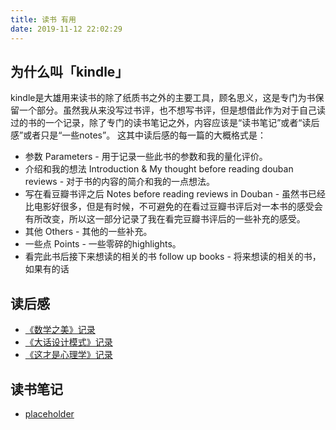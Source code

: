 ```yaml
---
title: 读书 有用
date: 2019-11-12 22:02:29
---
```


<!-- more -->

## 为什么叫「kindle」

kindle是大雄用来读书的除了纸质书之外的主要工具，顾名思义，这是专门为书保留一个部分。虽然我从来没写过书评，也不想写书评，但是想借此作为对于自己读过的书的一个记录，除了专门的读书笔记之外，内容应该是“读书笔记”或者“读后感”或者只是“一些notes”。
这其中读后感的每一篇的大概格式是：
* 参数 Parameters - 用于记录一些此书的参数和我的量化评价。
* 介绍和我的想法 Introduction & My thought before reading douban reviews - 对于书的内容的简介和我的一点想法。
* 写在看豆瓣书评之后 Notes before reading reviews in Douban - 虽然书已经比电影好很多，但是有时候，不可避免的在看过豆瓣书评后对一本书的感受会有所改变，所以这一部分记录了我在看完豆瓣书评后的一些补充的感受。
* 其他 Others - 其他的一些补充。
* 一些点 Points - 一些零碎的highlights。
* 看完此书后接下来想读的相关的书 follow up books - 将来想读的相关的书，如果有的话

## 读后感
* [《数学之美》记录](/2020/01/11/读后感-数学之美)
* [《大话设计模式》记录](/2020/01/11/读后感-大话设计模式/)
* [《这才是心理学》记录](/2019/12/04/读后感-这就是心理学/)

## 读书笔记
* [placeholder](/)